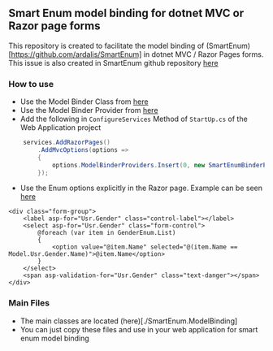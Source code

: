 ## Smart Enum model binding for dotnet MVC or Razor page forms
This repository is created to facilitate the model binding of (SmartEnum)[https://github.com/ardalis/SmartEnum] in dotnet MVC / Razor Pages forms. This issue is also created in SmartEnum github repository [here](https://github.com/ardalis/SmartEnum/issues/70)

### How to use
* Use the Model Binder Class from [here](./SmartEnum.ModelBinding/SmartEnumModelBinder.cs)
* Use the Model Binder Provider from [here](./SmartEnum.ModelBinding/SmartEnumBinderProvider.cs)
* Add the following in ```ConfigureServices``` Method of ```StartUp.cs``` of the Web Application project
```csharp
    services.AddRazorPages()
        .AddMvcOptions(options =>
        {
            options.ModelBinderProviders.Insert(0, new SmartEnumBinderProvider());
        });
```
* Use the Enum options explicitly in the Razor page. Example can be seen [here](./WebAppExample/Pages/Users/Create.cshtml)
```cshtml
<div class="form-group">
    <label asp-for="Usr.Gender" class="control-label"></label>
    <select asp-for="Usr.Gender" class="form-control">
        @foreach (var item in GenderEnum.List)
        {
            <option value="@item.Name" selected="@(item.Name == Model.Usr.Gender.Name)">@item.Name</option>
        }
    </select>
    <span asp-validation-for="Usr.Gender" class="text-danger"></span>
</div>
```

### Main Files
* The main classes are located (here)[./SmartEnum.ModelBinding]
* You can just copy these files and use in your web application for smart enum model binding